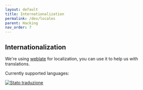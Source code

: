 ```yaml
---
layout: default
title: Internationalization
permalink: /dev/locales
parent: Hacking
nav_order: 7
---
```


## Internationalization 

We're using [weblate](https://hosted.weblate.org/engage/gancio/) for localization, you can use it to help us with translations.

Currently supported languages:  

<a href="https://hosted.weblate.org/engage/gancio/">
<img src="https://hosted.weblate.org/widgets/gancio/-/multi-blue.svg" alt="Stato traduzione" />
</a>